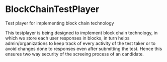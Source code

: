 # BlockChainTestPlayer
Test player for implementing block chain technology

This testplayer is being designed to implement block chain technology, in which we store each user responses in blocks, in turn helps admin/organizations to keep track of every activity of the test taker or to avoid changes done to responses even after submitting the test. Hence this ensures two way security of the screeing process of an candidate.
